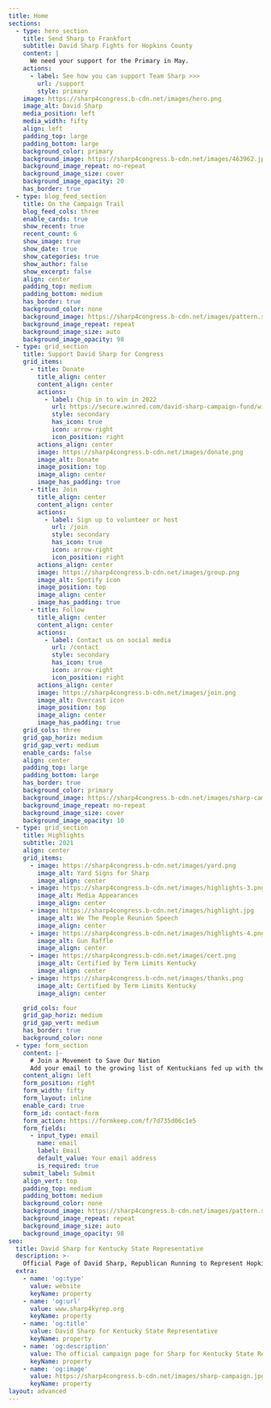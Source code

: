 ```yaml
---
title: Home
sections:
  - type: hero_section
    title: Send Sharp to Frankfort
    subtitle: David Sharp Fights for Hopkins County
    content: |
      We need your support for the Primary in May.
    actions:
      - label: See how you can support Team Sharp >>>
        url: /support
        style: primary
    image: https://sharp4congress.b-cdn.net/images/hero.png
    image_alt: David Sharp
    media_position: left
    media_width: fifty
    align: left
    padding_top: large
    padding_bottom: large
    background_color: primary
    background_image: https://sharp4congress.b-cdn.net/images/463962.jpg
    background_image_repeat: no-repeat
    background_image_size: cover
    background_image_opacity: 20
    has_border: true
  - type: blog_feed_section
    title: On the Campaign Trail
    blog_feed_cols: three
    enable_cards: true
    show_recent: true
    recent_count: 6
    show_image: true
    show_date: true
    show_categories: true
    show_author: false
    show_excerpt: false
    align: center
    padding_top: medium
    padding_bottom: medium
    has_border: true
    background_color: none
    background_image: https://sharp4congress.b-cdn.net/images/pattern.svg
    background_image_repeat: repeat
    background_image_size: auto
    background_image_opacity: 98
  - type: grid_section
    title: Support David Sharp for Congress
    grid_items:
      - title: Donate
        title_align: center
        content_align: center
        actions:
          - label: Chip in to win in 2022
            url: https://secure.winred.com/david-sharp-campaign-fund/win
            style: secondary
            has_icon: true
            icon: arrow-right
            icon_position: right
        actions_align: center
        image: https://sharp4congress.b-cdn.net/images/donate.png
        image_alt: Donate
        image_position: top
        image_align: center
        image_has_padding: true
      - title: Join
        title_align: center
        content_align: center
        actions:
          - label: Sign up to volunteer or host
            url: /join
            style: secondary
            has_icon: true
            icon: arrow-right
            icon_position: right
        actions_align: center
        image: https://sharp4congress.b-cdn.net/images/group.png
        image_alt: Spotify icon
        image_position: top
        image_align: center
        image_has_padding: true
      - title: Follow
        title_align: center
        content_align: center
        actions:
          - label: Contact us on social media
            url: /contact
            style: secondary
            has_icon: true
            icon: arrow-right
            icon_position: right
        actions_align: center
        image: https://sharp4congress.b-cdn.net/images/join.png
        image_alt: Overcast icon
        image_position: top
        image_align: center
        image_has_padding: true
    grid_cols: three
    grid_gap_horiz: medium
    grid_gap_vert: medium
    enable_cards: false
    align: center
    padding_top: large
    padding_bottom: large
    has_border: true
    background_color: primary
    background_image: https://sharp4congress.b-cdn.net/images/sharp-campaign.jpg
    background_image_repeat: no-repeat
    background_image_size: cover
    background_image_opacity: 10
  - type: grid_section
    title: Highlights
    subtitle: 2021
    align: center
    grid_items:
      - image: https://sharp4congress.b-cdn.net/images/yard.png
        image_alt: Yard Signs for Sharp
        image_align: center
      - image: https://sharp4congress.b-cdn.net/images/highlights-3.png
        image_alt: Media Appearances
        image_align: center
      - image: https://sharp4congress.b-cdn.net/images/highlight.jpg
        image_alt: We The People Reunion Speech
        image_align: center
      - image: https://sharp4congress.b-cdn.net/images/highlights-4.png
        image_alt: Gun Raffle
        image_align: center
      - image: https://sharp4congress.b-cdn.net/images/cert.png
        image_alt: Certified by Term Limits Kentucky
        image_align: center
      - image: https://sharp4congress.b-cdn.net/images/thanks.png
        image_alt: Certified by Term Limits Kentucky
        image_align: center

    grid_cols: four
    grid_gap_horiz: medium
    grid_gap_vert: medium
    has_border: true
    background_color: none
  - type: form_section
    content: |-
      # Join a Movement to Save Our Nation
      Add your email to the growing list of Kentuckians fed up with the status quo.
    content_align: left
    form_position: right
    form_width: fifty
    form_layout: inline
    enable_card: true
    form_id: contact-form
    form_action: https://formkeep.com/f/7d735d06c1e5
    form_fields:
      - input_type: email
        name: email
        label: Email
        default_value: Your email address
        is_required: true
    submit_label: Submit
    align_vert: top
    padding_top: medium
    padding_bottom: medium
    background_color: none
    background_image: https://sharp4congress.b-cdn.net/images/pattern.svg
    background_image_repeat: repeat
    background_image_size: auto
    background_image_opacity: 98
seo:
  title: David Sharp for Kentucky State Representative
  description: >-
    Official Page of David Sharp, Republican Running to Represent Hopkins County in Kentucky's House of Representatives.
  extra:
    - name: 'og:type'
      value: website
      keyName: property
    - name: 'og:url'
      value: www.sharp4kyrep.org
      keyName: property
    - name: 'og:title'
      value: David Sharp for Kentucky State Representative
      keyName: property
    - name: 'og:description'
      value: The official campaign page for Sharp for Kentucky State Representative.
      keyName: property
    - name: 'og:image'
      value: https://sharp4congress.b-cdn.net/images/sharp-campaign.jpg
      keyName: property
layout: advanced
---
```

